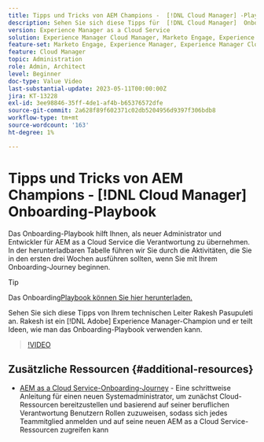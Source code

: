```yaml
---
title: Tipps und Tricks von AEM Champions -  [!DNL Cloud Manager] -Playbook
description: Sehen Sie sich diese Tipps für  [!DNL Cloud Manager]  Onboarding und das Onboarding-Playbook von AEM-Champion und -Experte Rakesh Pasupuleti an.
version: Experience Manager as a Cloud Service
solution: Experience Manager Cloud Manager, Marketo Engage, Experience Manager
feature-set: Marketo Engage, Experience Manager, Experience Manager Cloud Manager
feature: Cloud Manager
topic: Administration
role: Admin, Architect
level: Beginner
doc-type: Value Video
last-substantial-update: 2023-05-11T00:00:00Z
jira: KT-13228
exl-id: 3ee98846-35ff-4de1-af4b-b65376572dfe
source-git-commit: 2a628f89f602371c02db5204956d9397f306bdb8
workflow-type: tm+mt
source-wordcount: '163'
ht-degree: 1%

---
```


# Tipps und Tricks von AEM Champions - [!DNL Cloud Manager] Onboarding-Playbook

Das Onboarding-Playbook hilft Ihnen, als neuer Administrator und Entwickler für AEM as a Cloud Service die Verantwortung zu übernehmen. In der herunterladbaren Tabelle führen wir Sie durch die Aktivitäten, die Sie in den ersten drei Wochen ausführen sollten, wenn Sie mit Ihrem Onboarding-Journey beginnen.

>[!TIP]
>
>Das Onboarding[Playbook können Sie hier herunterladen.](./assets/Cloud-Manager-for-AEM-as-a-Cloud-Service.xlsx)

Sehen Sie sich diese Tipps von Ihrem technischen Leiter Rakesh Pasupuleti an. Rakesh ist ein [!DNL Adobe] Experience Manager-Champion und er teilt Ideen, wie man das Onboarding-Playbook verwenden kann.

>[!VIDEO](https://video.tv.adobe.com/v/3419299?quality=12&learn=on)

## Zusätzliche Ressourcen {#additional-resources}

* [AEM as a Cloud Service-Onboarding-Journey](https://experienceleague.adobe.com/docs/experience-manager-cloud-service/content/onboarding/journey/overview.html) - Eine schrittweise Anleitung für einen neuen Systemadministrator, um zunächst Cloud-Ressourcen bereitzustellen und basierend auf seiner beruflichen Verantwortung Benutzern Rollen zuzuweisen, sodass sich jedes Teammitglied anmelden und auf seine neuen AEM as a Cloud Service-Ressourcen zugreifen kann

